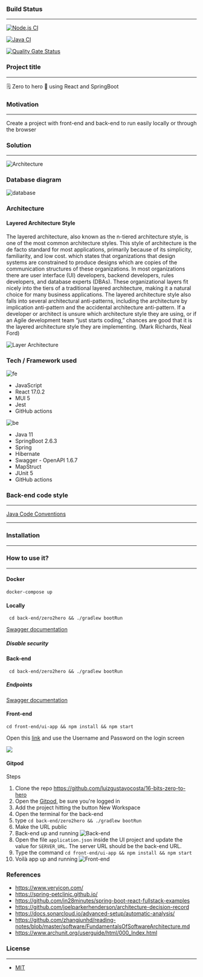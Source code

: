 

### Build Status
<hr>

[![Node.js CI](https://github.com/luizgustavocosta/16-bits-zero-to-hero/actions/workflows/node.js.yml/badge.svg)](https://github.com/luizgustavocosta/16-bits-zero-to-hero/actions/workflows/node.js.yml)

[![Java CI](https://github.com/luizgustavocosta/16-bits-zero-to-hero/actions/workflows/gradle.yml/badge.svg)](https://github.com/luizgustavocosta/16-bits-zero-to-hero/actions/workflows/gradle.yml)

[![Quality Gate Status](https://sonarcloud.io/api/project_badges/measure?project=luizgustavocosta_16-bits-zero-to-hero&metric=alert_status)](https://sonarcloud.io/summary/new_code?id=luizgustavocosta_16-bits-zero-to-hero)

### Project title
<hr>
🗒 Zero to hero 🚀 using React and SpringBoot

### Motivation
<hr>
Create a project with front-end and back-end to run easily locally or through the browser

### Solution
<hr>

![Architecture](documentation/images/Architectural_diagram.png)

### Database diagram
![database](documentation/images/ER_Diagram.png)

### Architecture 
#### Layered Architecture Style

The layered architecture, also known as the n-tiered architecture style, is one of the most common architecture styles. This style of architecture is the de facto standard for most applications, primarily because of its simplicity, familiarity, and low cost. which states that organizations that design systems are constrained to produce designs which are copies of the communication structures of these organizations. In most organizations there are user interface (UI) developers, backend developers, rules developers, and database experts (DBAs). These organizational layers fit nicely into the tiers of a traditional layered architecture, making it a natural choice for many business applications. The layered architecture style also falls into several architectural anti-patterns, including the architecture by implication anti-pattern and the accidental architecture anti-pattern. If a developer or architect is unsure which architecture style they are using, or if an Agile development team “just starts coding,” chances are good that it is the layered architecture style they are implementing. (Mark Richards, Neal Ford)

![Layer Architecture](documentation/images/Layer.png)

### Tech / Framework used

![fe](documentation/images/front-end-language-32.png)
- JavaScript
- React 17.0.2
- MUI 5
- Jest
- GitHub actions

![be](documentation/images/java-development-32.png)
- Java 11
- SpringBoot 2.6.3
- Spring
- Hibernate
- Swagger - OpenAPI 1.6.7
- MapStruct
- JUnit 5
- GitHub actions

### Back-end code style
<hr>

[Java Code Conventions](https://www.oracle.com/java/technologies/javase/codeconventions-contents.html)

<hr>

### Installation
<hr>

### How to use it?
<hr>

#### Docker

`docker-compose up`

#### Locally
```
 cd back-end/zero2hero && ./gradlew bootRun
```
[Swagger documentation](http://127.0.0.1:8080/swagger-ui/index.html)

##### Disable security
#### Back-end

```
 cd back-end/zero2hero && ./gradlew bootRun
```

##### Endpoints
[Swagger documentation](http://127.0.0.1:8080/swagger-ui/index.html)


#### Front-end

```
cd front-end/ui-app && npm install && npm start
```

Open this [link](http://127.0.0.1:3000/) and use the Username and Password on the login screen

<kdb><img src="https://github.com/luizgustavocosta/16-bits-zero-to-hero/blob/main/documentation/images/login.png"/></kdb>

#### Gitpod

Steps

1. Clone the repo https://github.com/luizgustavocosta/16-bits-zero-to-hero
2. Open the [Gitpod](https://www.gitpod.io/), be sure you're logged in
3. Add the project hitting the button New Workspace
4. Open the terminal for the back-end
5. type ```cd back-end/zero2hero && ./gradlew bootRun```
6. Make the URL public
7. Back-end up and running ![Back-end](documentation/images/Gitpod-backend.png) 
8. Open the file ``application.json`` inside the UI project and update the value for ``SERVER_URL``. The server URL should be the back-end URL.
9. Type the command ``cd front-end/ui-app && npm install && npm start``
10. Voilà app up and running ![Front-end](documentation/images/React-frontend.png)

### References

- https://www.veryicon.com/
- https://spring-petclinic.github.io/
- https://github.com/in28minutes/spring-boot-react-fullstack-examples
- https://github.com/joelparkerhenderson/architecture-decision-record
- https://docs.sonarcloud.io/advanced-setup/automatic-analysis/
- https://github.com/zhangjunhd/reading-notes/blob/master/software/FundamentalsOfSoftwareArchitecture.md
- https://www.archunit.org/userguide/html/000_Index.html

### License
<hr>

+ [MIT](https://choosealicense.com/licenses/mit/)
